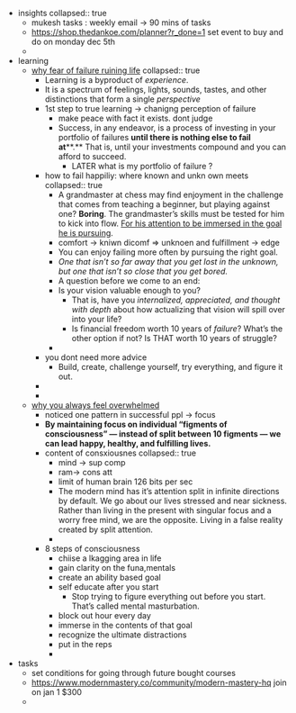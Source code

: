 - insights
  collapsed:: true
	- mukesh tasks : weekly email -> 90 mins of tasks
	- https://shop.thedankoe.com/planner?r_done=1 set event to buy and do on monday dec 5th
	-
- learning
	- [why fear of  failure ruining life](https://thedankoe.com/why-fear-of-failure-is-ruining-your-life/?utm_source=pocket_saves)
	  collapsed:: true
		- Learning is a byproduct of *experience*.
		- It is a spectrum of feelings, lights, sounds, tastes, and other distinctions that form a single *perspective*
		- 1st step to true learning -> chanigng perception of failure
			- make peace with fact it exists. dont judge
			- Success, in any endeavor, is a process of investing in your portfolio of failures **until there is nothing else to fail at****.** That is, until your investments compound and you can afford to succeed.
				- LATER  what is my portfolio of failure ?
		- how to fail happiliy: where known and unkn own meets
		  collapsed:: true
			- A grandmaster at chess may find enjoyment in the challenge that comes from teaching a beginner, but playing against one? **Boring**. The grandmaster’s skills must be tested for him to kick into flow. [For his attention to be immersed in the goal he is pursuing](https://thedankoe.com/why-you-always-feel-overwhelmed/).
			- comfort -> kniwn dicomf => unknoen and fulfillment -> edge
			- You can enjoy failing more often by pursuing the right goal.
			- *One that isn’t so far away that you get lost in the unknown, but one that isn’t so close that you get bored.*
			- A question before we come to an end:
			- Is your vision valuable enough to you?
				- That is, have you *internalized, appreciated, and thought with depth* about how actualizing that vision will spill over into your life?
				- Is financial freedom worth 10 years of *failure*? What’s the other option if not? Is THAT worth 10 years of struggle?
			-
		- you dont need more advice
			- Build, create, challenge yourself, try everything, and figure it out.
		-
		-
	- [why you always feel overwhelmed](https://thedankoe.com/why-you-always-feel-overwhelmed/?utm_source=pocket_saves)
		- noticed one pattern in successful ppl -> focus
		- **By maintaining focus on individual “figments of consciousness” — instead of split between 10 figments — we can lead happy, healthy, and fulfilling lives.**
		- content of consxiousnes
		  collapsed:: true
			- mind -> sup comp
			- ram-> cons att
			- limit of human brain 126 bits per sec
			- The modern mind has it’s attention split in infinite directions by default. We go about our lives stressed and near sickness. Rather than living in the present with singular focus and a worry free mind, we are the opposite. Living in a false reality created by split attention.
			-
		- 8 steps of consciousness
			- chiise a lkagging area in life
			- gain clarity on the funa,mentals
			- create an ability based goal
			- self educate after you start
				- Stop trying to figure everything out before you start. That’s called mental masturbation.
			- block out hour every day
			- immerse in the contents of that goal
			- recognize the ultimate distractions
			- put in the reps
			-
- tasks
	- set conditions for going through future bought courses
	- https://www.modernmastery.co/community/modern-mastery-hq join on jan 1 $300
	-